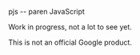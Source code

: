 pjs -- paren JavaScript

Work in progress, not a lot to see yet.

This is not an official Google product.
